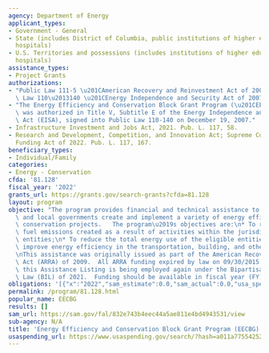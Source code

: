 ```yaml
---
agency: Department of Energy
applicant_types:
- Government - General
- State (includes District of Columbia, public institutions of higher education and
  hospitals)
- U.S. Territories and possessions (includes institutions of higher education and
  hospitals)
assistance_types:
- Project Grants
authorizations:
- "Public Law 111-5 \u201CAmerican Recovery and Reinvestment Act of 2009\u201D; Public\
  \ Law 110\u2013140 \u201CEnergy Independence and Security Act of 2007\u201D."
- "The Energy Efficiency and Conservation Block Grant Program (\u201CEECBG\u201D)\
  \ was authorized in Title V, Subtitle E of the Energy Independence and Security\
  \ Act (EISA), signed into Public Law 110-140 on December 19, 2007."
- Infrastructure Investment and Jobs Act, 2021. Pub. L. 117, 58.
- Research and Development, Competition, and Innovation Act; Supreme Court Security
  Funding Act of 2022. Pub. L. 117, 167.
beneficiary_types:
- Individual/Family
categories:
- Energy - Conservation
cfda: '81.128'
fiscal_year: '2022'
grants_url: https://grants.gov/search-grants?cfda=81.128
layout: program
objective: "The program provides financial and technical assistance to assist State\
  \ and local governments create and implement a variety of energy efficiency and\
  \ conservation projects.   The program\u2019s objectives are:\n* To reduce fossil\
  \ fuel emissions created as a result of activities within the jurisdictions of eligible\
  \ entities;\n* To reduce the total energy use of the eligible entities; and\n* To\
  \ improve energy efficiency in the transportation, building, and other sectors.\n\
  \nThis assistance was originally issued as part of the American Recovery and Reinvestment\
  \ Act (ARRA) of 2009.  All ARRA funding expired by law on 09/30/2015.  However,\
  \ this Assistance Listing is being employed again under the Bipartisan Infrastructure\
  \ Law (BIL) of 2021.  Funding should be available in fiscal year (FY) 2023."
obligations: '[{"x":"2022","sam_estimate":0.0,"sam_actual":0.0,"usa_spending_actual":0.0},{"x":"2023","sam_estimate":0.0,"sam_actual":0.0,"usa_spending_actual":21871476.0},{"x":"2024","sam_estimate":0.0,"sam_actual":0.0,"usa_spending_actual":47603830.0}]'
permalink: /program/81.128.html
popular_name: EECBG
results: []
sam_url: https://sam.gov/fal/832e743b4eec44a5ae811e4bd4943531/view
sub-agency: N/A
title: 'Energy Efficiency and Conservation Block Grant Program (EECBG) '
usaspending_url: https://www.usaspending.gov/search/?hash=a011a7755425229078a6a139800580ce
---
```

